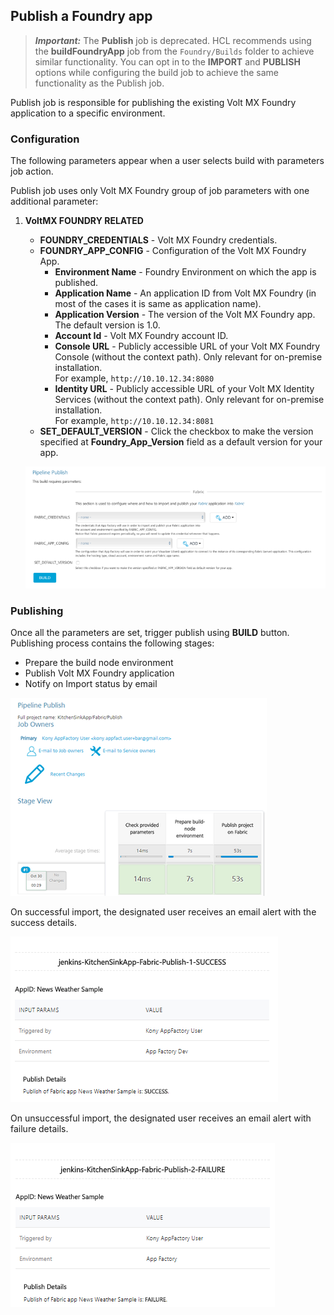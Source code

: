                           

Publish a Foundry app
--------------------

> **_Important:_** The **Publish** job is deprecated. HCL recommends using the **buildFoundryApp** job from the `Foundry/Builds` folder to achieve similar functionality. You can opt in to the **IMPORT** and **PUBLISH** options while configuring the build job to achieve the same functionality as the Publish job.

Publish job is responsible for publishing the existing Volt MX Foundry application to a specific environment.

### Configuration

The following parameters appear when a user selects build with parameters job action.

Publish job uses only Volt MX Foundry group of job parameters with one additional parameter:

1.  **VoltMX FOUNDRY RELATED**
    
    *   **FOUNDRY\_CREDENTIALS** - Volt MX Foundry credentials.
    *   **FOUNDRY\_APP\_CONFIG** \- Configuration of the Volt MX Foundry App.
        *   **Environment Name** - Foundry Environment on which the app is published.
        *   **Application Name** - An application ID from Volt MX Foundry (in most of the cases it is same as application name).
        *   **Application Version** - The version of the Volt MX Foundry app. The default version is 1.0.
        *   **Account Id** - Volt MX Foundry account ID.
        *   **Console URL** - Publicly accessible URL of your Volt MX Foundry Console (without the context path). Only relevant for on-premise installation.  
            For example, `http://10.10.12.34:8080`
        *   **Identity URL** - Publicly accessible URL of your Volt MX Identity Services (without the context path). Only relevant for on-premise installation.  
            For example, `http://10.10.12.34:8081`
    *   **SET\_DEFAULT\_VERSION** - Click the checkbox to make the version specified at **Foundry\_App\_Version** field as a default version for your app.
    
    [![](Resources/Images/PublishFoundryRelatedParams_thumb_800_0.png)](Resources/Images/PublishFoundryRelatedParams.png)
    

### Publishing

Once all the parameters are set, trigger publish using **BUILD** button. Publishing process contains the following stages:

*   Prepare the build node environment
*   Publish Volt MX Foundry application
*   Notify on Import status by email

![](Resources/Images/PipelinePublish1.png)

On successful import, the designated user receives an email alert with the success details.

![](Resources/Images/FoundryPublishSuccess.png)

On unsuccessful import, the designated user receives an email alert with failure details.

![](Resources/Images/FoundryPublishFailure.png)
